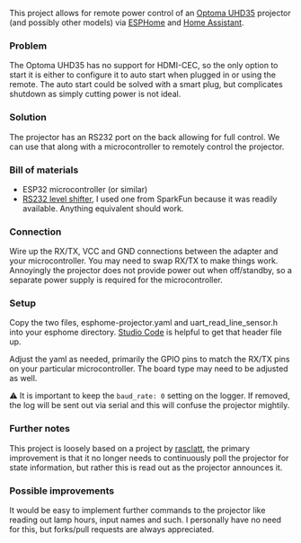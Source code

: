 
This project allows for remote power control of an [Optoma UHD35](https://www.optomaeurope.com/product-details/uhd35) projector (and possibly other models) via [ESPHome](https://esphome.io/) and [Home Assistant](https://www.home-assistant.io/). 

### Problem
The Optoma UHD35 has no support for HDMI-CEC, so the only option to start it is either to configure it to auto start when plugged in or using the remote. The auto start could be solved with a smart plug, but complicates shutdown as simply cutting power is not ideal. 

### Solution
The projector has an RS232 port on the back allowing for full control. We can use that along with a microcontroller to remotely control the projector. 

### Bill of materials
 - ESP32 microcontroller (or similar)
 - [RS232 level shifter](https://www.sparkfun.com/products/449), I used one from SparkFun because it was readily available. Anything equivalent should work. 

### Connection
Wire up the RX/TX, VCC and GND connections between the adapter and your microcontroller. You may need to swap RX/TX to make things work. 
Annoyingly the projector does not provide power out when off/standby, so a separate power supply is required for the microcontroller. 

### Setup
Copy the two files, esphome-projector.yaml and uart_read_line_sensor.h into your esphome directory. [Studio Code](https://github.com/hassio-addons/addon-vscode) is helpful to get that header file up. 

Adjust the yaml as needed, primarily the GPIO pins to match the RX/TX pins on your particular microcontroller. The board type may need to be adjusted as well. 

⚠️ It is important to keep the `baud_rate: 0` setting on the logger. If removed, the log will be sent out via serial and this will confuse the projector mightily. 

### Further notes
This project is loosely based on a project by [rasclatt](https://github.com/rasclatt-dot-com/ESPHome-Optoma-Projector-Serial-To-MQTT-bridge), the primary improvement is that it no longer needs to continuously poll the projector for state information, but rather this is read out as the projector announces it. 

### Possible improvements
It would be easy to implement further commands to the projector like reading out lamp hours, input names and such. I personally have no need for this, but forks/pull requests are always appreciated. 